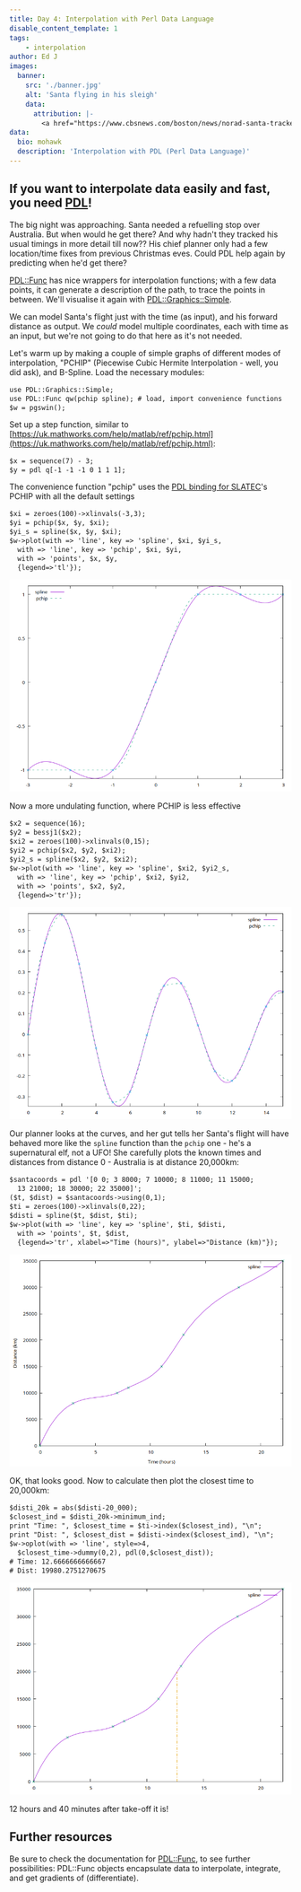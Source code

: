 ```yaml
---
title: Day 4: Interpolation with Perl Data Language
disable_content_template: 1
tags:
    - interpolation
author: Ed J
images:
  banner:
    src: './banner.jpg'
    alt: 'Santa flying in his sleigh'
    data:
      attribution: |-
        <a href="https://www.cbsnews.com/boston/news/norad-santa-tracker-website-christmas-eve-2020/">Santa Claus with coronavirus mask on NORAD's 2020 tracker.</a> Image Credit: NORAD, so public domain
data:
  bio: mohawk
  description: 'Interpolation with PDL (Perl Data Language)'
---
```


If you want to interpolate data easily and fast, you need [PDL](https://pdl.perl.org/)!
---

The big night was approaching. Santa needed a refuelling stop over
Australia. But when would he get there? And why hadn't they tracked his
usual timings in more detail till now?? His chief planner only had a
few location/time fixes from previous Christmas eves.  Could PDL help
again by predicting when he'd get there?

[PDL::Func](https://metacpan.org/pod/PDL::Func) has nice
wrappers for interpolation functions; with a few data
points, it can generate a description of the path, to
trace the points in between.  We'll visualise it again with
[PDL::Graphics::Simple](https://metacpan.org/pod/PDL::Graphics::Simple).

We can model Santa's flight just with the time (as input), and his forward
distance as output. We *could* model multiple coordinates, each with
time as an input, but we're not going to do that here as it's not needed.

Let's warm up by making a couple of simple graphs of different modes of
interpolation, "PCHIP" (Piecewise Cubic Hermite Interpolation - well,
you did ask), and B-Spline. Load the necessary modules:

    use PDL::Graphics::Simple;
    use PDL::Func qw(pchip spline); # load, import convenience functions
    $w = pgswin();

Set up a step function, similar to
[https://uk.mathworks.com/help/matlab/ref/pchip.html](https://uk.mathworks.com/help/matlab/ref/pchip.html):

    $x = sequence(7) - 3;
    $y = pdl q[-1 -1 -1 0 1 1 1];

The convenience function "pchip" uses the [PDL binding for
SLATEC](https://metacpan.org/pod/PDL::Slatec)'s PCHIP with all the
default settings

    $xi = zeroes(100)->xlinvals(-3,3);
    $yi = pchip($x, $y, $xi);
    $yi_s = spline($x, $y, $xi);
    $w->plot(with => 'line', key => 'spline', $xi, $yi_s,
      with => 'line', key => 'pchip', $xi, $yi,
      with => 'points', $x, $y,
      {legend=>'tl'});

<img src="/../images/demos/func/output-1.png"/>

Now a more undulating function, where PCHIP is less effective

    $x2 = sequence(16);
    $y2 = bessj1($x2);
    $xi2 = zeroes(100)->xlinvals(0,15);
    $yi2 = pchip($x2, $y2, $xi2);
    $yi2_s = spline($x2, $y2, $xi2);
    $w->plot(with => 'line', key => 'spline', $xi2, $yi2_s,
      with => 'line', key => 'pchip', $xi2, $yi2,
      with => 'points', $x2, $y2,
      {legend=>'tr'});

<img src="/../images/demos/func/output-2.png"/>

Our planner looks at the curves, and her gut tells her Santa's flight
will have behaved more like the `spline` function than the `pchip` one -
he's a supernatural elf, not a UFO! She carefully plots the known times
and distances from distance 0 - Australia is at distance 20,000km:

    $santacoords = pdl '[0 0; 3 8000; 7 10000; 8 11000; 11 15000;
      13 21000; 18 30000; 22 35000]';
    ($t, $dist) = $santacoords->using(0,1);
    $ti = zeroes(100)->xlinvals(0,22);
    $disti = spline($t, $dist, $ti);
    $w->plot(with => 'line', key => 'spline', $ti, $disti,
      with => 'points', $t, $dist,
      {legend=>'tr', xlabel=>"Time (hours)", ylabel=>"Distance (km)"});

<img src="santa-1.png"/>

OK, that looks good. Now to calculate then plot the closest time to 20,000km:

    $disti_20k = abs($disti-20_000);
    $closest_ind = $disti_20k->minimum_ind;
    print "Time: ", $closest_time = $ti->index($closest_ind), "\n";
    print "Dist: ", $closest_dist = $disti->index($closest_ind), "\n";
    $w->oplot(with => 'line', style=>4,
      $closest_time->dummy(0,2), pdl(0,$closest_dist));
    # Time: 12.6666666666667
    # Dist: 19980.2751270675

<img src="santa-2.png"/>

12 hours and 40 minutes after take-off it is!

## Further resources

Be sure to check the documentation for
[PDL::Func](https://metacpan.org/pod/PDL::Func), to see further
possibilities: PDL::Func objects encapsulate data to interpolate,
integrate, and get gradients of (differentiate).
